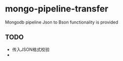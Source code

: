 # mongo-pipeline-transfer
Mongodb pipeline Json to Bson functionality is provided

## TODO
- 传入JSON格式校验
- 